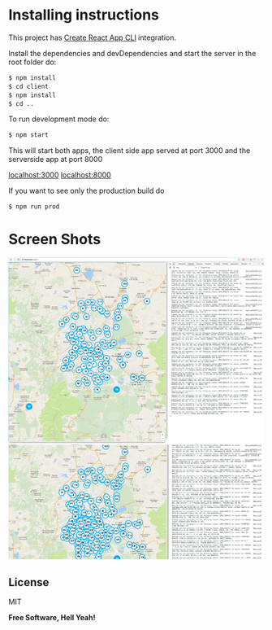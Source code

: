 # Installing instructions

This project has [Create React App CLI](https://github.com/facebookincubator/create-react-app)  integration.

Install the dependencies and devDependencies and start the server in the root folder do:

```sh
$ npm install
$ cd client
$ npm install
$ cd ..
```

To run development mode do:

```sh
$ npm start
```

This will start both apps, the client side app served at port 3000 and the serverside app at port 8000

[localhost:3000](http://localhost:3000/)
[localhost:8000](http://localhost:8000/)

If you want to see only the production build do
```sh
$ npm run prod
```
# Screen Shots

  [![N|Solid](https://github.com/manduks/generation-take-home-cra/blob/master/client/public/Captura%20de%20pantalla%202017-04-05%20a%20la(s)%2014.43.19.png?raw=true)](http://armando.mx/)
  [![N|Solid](https://github.com/manduks/generation-take-home-cra/blob/master/client/public/Captura%20de%20pantalla%202017-04-05%20a%20la(s)%2014.43.45.png?raw=true)](http://armando.mx/)


License
----

MIT


**Free Software, Hell Yeah!**
